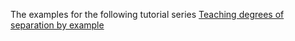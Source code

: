 The examples for the following tutorial series [Teaching degrees of separation by example](http://olliecastle.com/2015/06/teaching-degrees-of-separation-by-example/)
